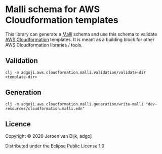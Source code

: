 # Malli schema for AWS Cloudformation templates

This library can generate a [Malli](https://github.com/metosin/malli) schema and use this schema to validate [AWS Cloudformation]([https://aws.amazon.com/cloudformation/) templates. It is meant as a building block for other AWS Cloudformation libraries / tools.

## Validation

```
clj -m adgoji.aws.cloudformation.malli.validation/validate-dir <template-dir>
```

## Generation

```
clj -m adgoji.aws.cloudformation.malli.generation/write-malli "dev-resources/cloudformation.malli.edn"
```

## Licence

Copyright © 2020 Jeroen van Dijk, adgoji

Distributed under the Eclipse Public License 1.0
